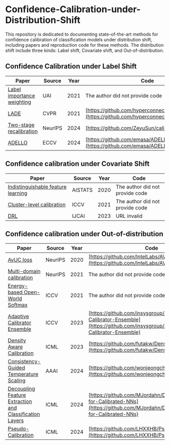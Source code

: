 # Confidence-Calibration-under-Distribution-Shift
This repository is dedicated to documenting state-of-the-art methods for confidence calibration of classification models under distribution shift, including papers and reproduction code for these methods. The distribution shift include three kinds: Label shift, Covariate shift, and Out-of-distribution.
## Confidence Calibration under Label Shift
| Paper | Source | Year| Code|
|-------|-------|-------|-------|
| [Label importance weighting](https://proceedings.mlr.press/v161/podkopaev21a.html)| UAI|2021|The author did not provide code|
| [LADE](https://openaccess.thecvf.com/content/CVPR2021/html/Hong_Disentangling_Label_Distribution_for_Long-Tailed_Visual_Recognition_CVPR_2021_paper.html)| CVPR|2021|[https://github.com/hyperconnect/LADE](https://github.com/hyperconnect/LADE)|
|[Two-stage recalibration](https://proceedings.neurips.cc/paper_files/paper/2023/hash/dbd6b295535e44f2b8ec0c3f1da7c509-Abstract-Conference.html)| NeurIPS | 2024 |[https://github.com/ZeyuSun/calibration_label_shift] |
| [ADELLO](https://arxiv.org/abs/2306.04621) | ECCV | 2024 |[https://github.com/emasa/ADELLO-LTSSL](https://github.com/emasa/ADELLO-LTSSL) |
## Confidence calibration under Covariate Shift
| Paper | Source | Year| Code|
|-------|-------|-------|-------|
| [Indistinguishable feature learning](https://proceedings.mlr.press/v108/park20b.html)| AISTATS|2020|The author did not provide code|
| [Cluster-level calibration](https://openaccess.thecvf.com/content/ICCV2021/html/Gong_Confidence_Calibration_for_Domain_Generalization_Under_Covariate_Shift_ICCV_2021_paper.html)| ICCV|2021|The author did not provide code|
| [DRL](https://dl.acm.org/doi/abs/10.24963/ijcai.2023/162)| IJCAI|2023|URL invalid|

## Confidence calibration under Out-of-distribution
| Paper | Source | Year| Code|
|-------|-------|-------|-------|
| [AvUC loss](https://proceedings.neurips.cc/paper/2020/hash/d3d9446802a44259755d38e6d163e820-Abstract.html)| NeurIPS|2020|[https://github.com/IntelLabs/AVUC](https://github.com/IntelLabs/AVUC)|
| [Multi-domain calibration](https://proceedings.neurips.cc/paper_files/paper/2021/hash/118bd558033a1016fcc82560c65cca5f-Abstract.html)| NeurIPS|2021|The author did not provide code|
| [Energy-based Open-World Softmax](https://openaccess.thecvf.com/content/ICCV2021/html/Wang_Energy-Based_Open-World_Uncertainty_Modeling_for_Confidence_Calibration_ICCV_2021_paper.html)| ICCV|2021|The author did not provide code|
| [Adaptive Calibrator Ensemble](https://openaccess.thecvf.com/content/ICCV2023/html/Zou_Adaptive_Calibrator_Ensemble_Navigating_Test_Set_Difficulty_in_Out-of-Distribution_Scenarios_ICCV_2023_paper.html)| ICCV|2023|[https://github.com/insysgroup/Adaptive-Calibrator-Ensemble](https://github.com/insysgroup/Adaptive-Calibrator-Ensemble)|
| [Density Aware Calibration](https://proceedings.mlr.press/v202/tomani23a.html)| ICML|2023|[https://github.com/futakw/DensityAwareCalibration](https://github.com/futakw/DensityAwareCalibration)|
| [Consistency-Guided Temperature Scaling](https://ojs.aaai.org/index.php/AAAI/article/view/29041)| AAAI|2024|[https://github.com/wonjeongchoi/CTS](https://github.com/wonjeongchoi/CTS)|
| [Decoupling Feature Extraction and Classification Layers](https://openreview.net/forum?id=F2Tegvyqlo)| ICML|2024|[https://github.com/MJordahn/Decoupled-Layers-for-Calibrated-NNs](https://github.com/MJordahn/Decoupled-Layers-for-Calibrated-NNs)|
| [Pseudo-Calibration](https://openreview.net/forum?id=XnsI1HKAKC)| ICML|2024|[https://github.com/LHXXHB/PseudoCal](https://github.com/LHXXHB/PseudoCal)|




